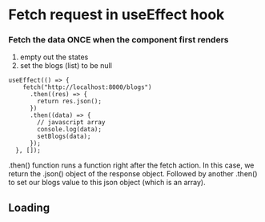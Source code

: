 # Fetch request in useEffect hook

### Fetch the data ONCE when the component first renders

1. empty out the states
2. set the blogs (list) to be null

```
useEffect(() => {
    fetch("http://localhost:8000/blogs")
      .then((res) => {
        return res.json();
      })
      .then((data) => {
        // javascript array
        console.log(data);
        setBlogs(data);
      });
  }, []);
```

.then() function runs a function right after the fetch action. In this case, we return the .json() object of the response object. Followed by another .then() to set our blogs value to this json object (which is an array).

## Loading
